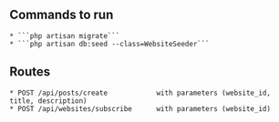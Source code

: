 
## Commands to run
    * ```php artisan migrate```
    * ```php artisan db:seed --class=WebsiteSeeder```
    
## Routes
    * POST /api/posts/create            with parameters (website_id, title, description)
    * POST /api/websites/subscribe      with parameters (website_id)
